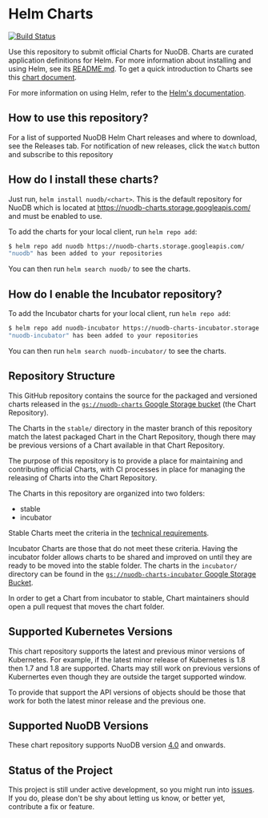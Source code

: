 # Helm Charts

[![Build Status](https://travis-ci.org/nuodb/nuodb-helm-charts.svg?branch=master)](https://travis-ci.org/nuodb/nuodb-helm-charts)

Use this repository to submit official Charts for NuoDB. Charts are curated application definitions for Helm. For more information about installing and using Helm, see its
[README.md](https://github.com/helm/helm/tree/master/README.md). To get a quick introduction to Charts see this [chart document](https://github.com/helm/helm/blob/master/docs/charts.md).

For more information on using Helm, refer to the [Helm's documentation](https://github.com/kubernetes/helm#docs).

## How to use this repository?

For a list of supported NuoDB Helm Chart releases and where to download, see the Releases tab.
For notification of new releases, click the `Watch` button and subscribe to this repository

## How do I install these charts?

Just run, `helm install nuodb/<chart>`. This is the default repository for NuoDB which is located at
 https://nuodb-charts.storage.googleapis.com/ and must be enabled to use.

To add the charts for your local client, run `helm repo add`:

```bash
$ helm repo add nuodb https://nuodb-charts.storage.googleapis.com/
"nuodb" has been added to your repositories
```

You can then run `helm search nuodb/` to see the charts.

## How do I enable the Incubator repository?

To add the Incubator charts for your local client, run `helm repo add`:

```bash
$ helm repo add nuodb-incubator https://nuodb-charts-incubator.storage.googleapis.com/
"nuodb-incubator" has been added to your repositories
```

You can then run `helm search nuodb-incubator/` to see the charts.

## Repository Structure

This GitHub repository contains the source for the packaged and versioned charts released in the [`gs://nuodb-charts` Google Storage bucket](https://console.cloud.google.com/storage/browser/nuodb-charts/) (the Chart Repository).

The Charts in the `stable/` directory in the master branch of this repository match the latest packaged Chart in the Chart Repository, though there may be previous versions of a Chart available in that Chart Repository.

The purpose of this repository is to provide a place for maintaining and contributing official Charts, with CI processes in place for managing the releasing of Charts into the Chart Repository.

The Charts in this repository are organized into two folders:

* stable
* incubator

Stable Charts meet the criteria in the [technical requirements](CONTRIBUTING.md#technical-requirements).

Incubator Charts are those that do not meet these criteria. Having the incubator folder allows charts to be shared and improved on until they are ready to be moved into the stable folder. The charts in the `incubator/` directory can be found in the [`gs://nuodb-charts-incubator` Google Storage Bucket](https://console.cloud.google.com/storage/browser/nuodb-charts-incubator).

In order to get a Chart from incubator to stable, Chart maintainers should open a pull request that moves the chart folder.

## Supported Kubernetes Versions

This chart repository supports the latest and previous minor versions of Kubernetes. For example, if the latest minor release of Kubernetes is 1.8 then 1.7 and 1.8 are supported. Charts may still work on previous versions of Kubernertes even though they are outside the target supported window.

To provide that support the API versions of objects should be those that work for both the latest minor release and the previous one.

## Supported NuoDB Versions

These chart repository supports NuoDB version [4.0](https://hub.docker.com/layers/nuodb/nuodb-ce/4.0/images/sha256-aaa558ef71795f15d5b3a1ef07b6be4890925dbd023c59b1f9a674ca20614763) and onwards.

## Status of the Project

This project is still under active development, so you might run into [issues](https://github.com/nuodb/nuodb-helm-charts/issues). If you do, please don't be shy about letting us know, or better yet, contribute a fix or feature.
